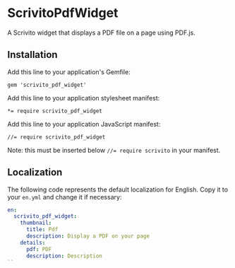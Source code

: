 # ScrivitoPdfWidget

A Scrivito widget that displays a PDF file on a page using PDF.js.

## Installation

Add this line to your application's Gemfile:

    gem 'scrivito_pdf_widget'

Add this line to your application stylesheet manifest:

    *= require scrivito_pdf_widget

Add this line to your application JavaScript manifest:

    //= require scrivito_pdf_widget

Note: this must be inserted below `//= require scrivito` in your manifest.

## Localization

The following code represents the default localization for English. Copy it to your `en.yml` and change it if necessary:

```yaml
en:
  scrivito_pdf_widget:
    thumbnail:
      title: Pdf
      description: Display a PDF on your page
    details:
      pdf: PDF
      description: Description
``